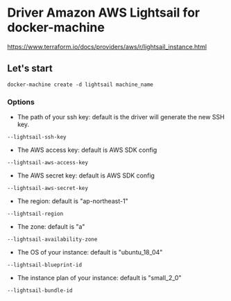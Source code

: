 # Driver Amazon AWS Lightsail for docker-machine
https://www.terraform.io/docs/providers/aws/r/lightsail_instance.html
## Let's start
```
docker-machine create -d lightsail machine_name
```
### Options
- The path of your ssh key: default is the driver will generate the new SSH key.
```
--lightsail-ssh-key
```
- The AWS access key: default is AWS SDK config
```
--lightsail-aws-access-key
```
- The AWS secret key: default is AWS SDK config
```
--lightsail-aws-secret-key
```
- The region: default is "ap-northeast-1"
```
--lightsail-region
```
- The zone: default is "a"
```
--lightsail-availability-zone
```
- The OS of your instance: default is "ubuntu_18_04"
```
--lightsail-blueprint-id
```
- The instance plan of your instance: default is "small_2_0"
```
--lightsail-bundle-id
```